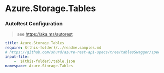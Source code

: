 # Azure.Storage.Tables

### AutoRest Configuration
> see https://aka.ms/autorest

``` yaml
title: Azure.Storage.Tables
require: $(this-folder)/../readme.samples.md
# https://github.com/shurd/azure-rest-api-specs/tree/tablesSwagger/specification/cosmos-db/data-plane/Microsoft.TablesStorage/preview/2018-10-10
input-file:
    -  $(this-folder)/table.json
namespace: Azure.Storage.Tables
```